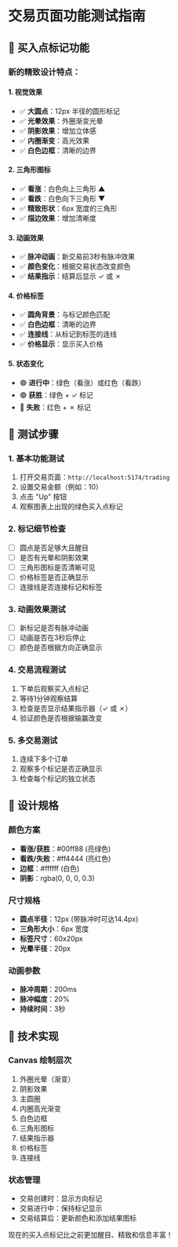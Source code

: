 # 交易页面功能测试指南

## 🎯 买入点标记功能

### 新的精致设计特点：

#### 1. 视觉效果
- ✅ **大圆点**：12px 半径的圆形标记
- ✅ **光晕效果**：外圈渐变光晕
- ✅ **阴影效果**：增加立体感
- ✅ **内圈渐变**：高光效果
- ✅ **白色边框**：清晰的边界

#### 2. 三角形图标
- ✅ **看涨**：白色向上三角形 ▲
- ✅ **看跌**：白色向下三角形 ▼
- ✅ **精致形状**：6px 宽度的三角形
- ✅ **描边效果**：增加清晰度

#### 3. 动画效果
- ✅ **脉冲动画**：新交易前3秒有脉冲效果
- ✅ **颜色变化**：根据交易状态改变颜色
- ✅ **结果指示**：结算后显示 ✓ 或 ✗

#### 4. 价格标签
- ✅ **圆角背景**：与标记颜色匹配
- ✅ **白色边框**：清晰的边界
- ✅ **连接线**：从标记到标签的连线
- ✅ **价格显示**：显示买入价格

#### 5. 状态变化
- 🟢 **进行中**：绿色（看涨）或红色（看跌）
- 🟢 **获胜**：绿色 + ✓ 标记
- 🔴 **失败**：红色 + ✗ 标记

## 🧪 测试步骤

### 1. 基本功能测试
1. 打开交易页面：`http://localhost:5174/trading`
2. 设置交易金额（例如：10）
3. 点击 "Up" 按钮
4. 观察图表上出现的绿色买入点标记

### 2. 标记细节检查
- [ ] 圆点是否足够大且醒目
- [ ] 是否有光晕和阴影效果
- [ ] 三角形图标是否清晰可见
- [ ] 价格标签是否正确显示
- [ ] 连接线是否连接标记和标签

### 3. 动画效果测试
- [ ] 新标记是否有脉冲动画
- [ ] 动画是否在3秒后停止
- [ ] 颜色是否根据方向正确显示

### 4. 交易流程测试
1. 下单后观察买入点标记
2. 等待1分钟观察结算
3. 检查是否显示结果指示器（✓ 或 ✗）
4. 验证颜色是否根据输赢改变

### 5. 多交易测试
1. 连续下多个订单
2. 观察多个标记是否正确显示
3. 检查每个标记的独立状态

## 🎨 设计规格

### 颜色方案
- **看涨/获胜**：#00ff88 (亮绿色)
- **看跌/失败**：#ff4444 (亮红色)
- **边框**：#ffffff (白色)
- **阴影**：rgba(0, 0, 0, 0.3)

### 尺寸规格
- **圆点半径**：12px (带脉冲时可达14.4px)
- **三角形大小**：6px 宽度
- **标签尺寸**：60x20px
- **光晕半径**：20px

### 动画参数
- **脉冲周期**：200ms
- **脉冲幅度**：20%
- **持续时间**：3秒

## 🔧 技术实现

### Canvas 绘制层次
1. 外圈光晕（渐变）
2. 阴影效果
3. 主圆圈
4. 内圈高光渐变
5. 白色边框
6. 三角形图标
7. 结果指示器
8. 价格标签
9. 连接线

### 状态管理
- 交易创建时：显示方向标记
- 交易进行中：保持标记显示
- 交易结算后：更新颜色和添加结果图标

现在的买入点标记比之前更加醒目、精致和信息丰富！
